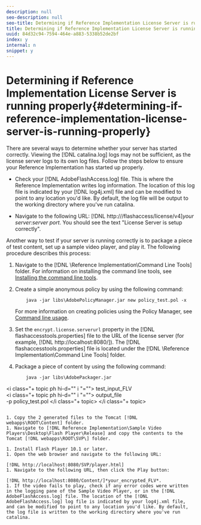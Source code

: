 ```yaml
---
description: null
seo-description: null
seo-title: Determining if Reference Implementation License Server is running properly
title: Determining if Reference Implementation License Server is running properly
uuid: 84d32c94-7594-464e-a883-5338b52de2bf
index: y
internal: n
snippet: y
---
```


# Determining if Reference Implementation License Server is running properly{#determining-if-reference-implementation-license-server-is-running-properly}

There are several ways to determine whether your server has started correctly. Viewing the [!DNL catalina.log] logs may not be sufficient, as the license server logs to its own log files. Follow the steps below to ensure your Reference Implementation has started up properly.

* Check your [!DNL AdobeFlashAccess.log] file. This is where the Reference Implementation writes log information. The location of this log file is indicated by your [!DNL log4j.xml] file and can be modified to point to any location you'd like. By default, the log file will be output to the working directory where you've run catalina.

* Navigate to the following URL: [!DNL http:///flashaccess/license/v4]*your server:server port*. You should see the text "License Server is setup correctly".

Another way to test if your server is running correctly is to package a piece of test content, set up a sample video player, and play it. The following procedure describes this process:

1. Navigate to the [!DNL \Reference Implementation\Command Line Tools] folder. For information on installing the command line tools, see [Installing the command line tools](c_xgep_using-aaxs-ref-impl-installing-the-command-line-tools.md).

1. Create a simple anonymous policy by using the following command: 

   ```
       java -jar libs\AdobePolicyManager.jar new policy_test.pol -x
   ```

   For more information on creating policies using the Policy Manager, see [Command line usage](c_xgep_using-aaxs-ref-impl-command-line-usage.md).

1. Set the `encrypt.license.serverurl` property in the [!DNL flashaccesstools.properties] file to the URL of the license server (for example, [!DNL http://localhost:8080/]). The [!DNL flashaccesstools.properties] file is located under the [!DNL \Reference Implementation\Command Line Tools] folder.

1. Package a piece of content by using the following command: 

   ```
       java -jar libs\AdobePackager.jar  
<i class="+ topic ph hi-d="" i "="">
  test_input_FLV  
 <i class="+ topic ph hi-d="" i "="">
   output_file  
               -p policy_test.pol 
 </i class="+ topic> 
</i class="+ topic>
   ```

1. Copy the 2 generated files to the Tomcat [!DNL webapps\ROOT\Content] folder.
1. Navigate to [!DNL Reference Implementation\Sample Video Players\Desktop\Flash Player\Release] and copy the contents to the Tomcat [!DNL webapps\ROOT\SVP\] folder.

1. Install Flash Player 10.1 or later.
1. Open the web browser and navigate to the following URL:

[!DNL http://localhost:8080/SVP/player.html]
1. Navigate to the following URL, then click the Play button:

[!DNL http://localhost:8080/Content/]*your_encrypted_FLV*.
1. If the video fails to play, check if any error codes were written in the logging pane of the Sample Video Player, or in the [!DNL AdobeFlashAccess.log] file. The location of the [!DNL AdobeFlashAccess.log] log file is indicated by your log4j.xml file, and can be modified to point to any location you'd like. By default, the log file is written to the working directory where you've run catalina.

